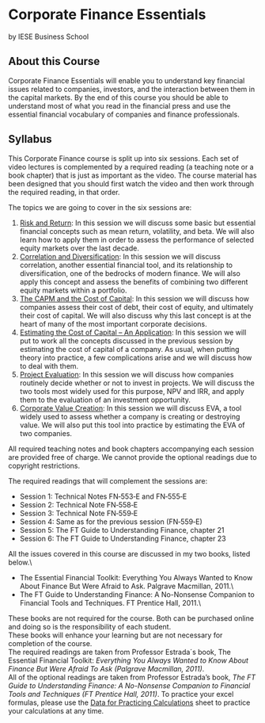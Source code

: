# Corporate Finance Essentials
by IESE Business School

## About this Course
Corporate Finance Essentials will enable you to understand key financial issues related to companies, investors, and the interaction between them in the capital markets. By the end of this course you should be able to understand most of what you read in the financial press and use the essential financial vocabulary of companies and finance professionals.

## Syllabus
This Corporate Finance course is split up into six sessions. Each set of video lectures is complemented by a required reading (a teaching note or a book chapter) that is just as important as the video. The course material has been designed that you should first watch the video and then work through the required reading, in that order.

The topics we are going to cover in the six sessions are:
1. [Risk and Return](./Week2/README.md): In this session we will discuss some basic but essential financial concepts such as mean return, volatility, and beta. We will also learn how to apply them in order to assess the performance of selected equity markets over the last decade.
2. [Correlation and Diversification](./Week3/README.md): In this session we will discuss correlation, another essential financial tool, and its relationship to diversification, one of the bedrocks of modern finance. We will also apply this concept and assess the benefits of combining two different equity markets within a portfolio.
3. [The CAPM and the Cost of Capital](./Week4/README.md): In this session we will discuss how companies assess their cost of debt, their cost of equity, and ultimately their cost of capital. We will also discuss why this last concept is at the heart of many of the most important corporate decisions.
4. [Estimating the Cost of Capital – An Application](./Week5/README.md): In this session we will put to work all the concepts discussed in the previous session by estimating the cost of capital of a company. As usual, when putting theory into practice, a few complications arise and we will discuss how to deal with them.
5. [Project Evaluation](./Week6/README.md): In this session we will discuss how companies routinely decide whether or not to invest in projects. We will discuss the two tools most widely used for this purpose, NPV and IRR, and apply them to the evaluation of an investment opportunity.
6. [Corporate Value Creation](./Week7/README.md): In this session we will discuss EVA, a tool widely used to assess whether a company is creating or destroying value. We will also put this tool into practice by estimating the EVA of two companies.

All required teaching notes and book chapters accompanying each session are provided free of charge. We cannot provide the optional readings due to copyright restrictions.

The required readings that will complement the sessions are:
* Session 1: Technical Notes FN‐553‐E and FN‐555‐E
* Session 2: Technical Note FN‐558‐E
* Session 3: Technical Note FN‐559‐E
* Session 4: Same as for the previous session (FN‐559‐E)
* Session 5: The FT Guide to Understanding Finance, chapter 21
* Session 6: The FT Guide to Understanding Finance, chapter 23

All the issues covered in this course are discussed in my two books, listed below.\
* The Essential Financial Toolkit: Everything You Always Wanted to Know About Finance But Were Afraid to Ask. Palgrave Macmillan, 2011.\
* The FT Guide to Understanding Finance: A No-Nonsense Companion to Financial Tools and Techniques. FT Prentice Hall, 2011.\

These books are not required for the course. Both can be purchased online and doing so is the responsibility of each student.\
These books will enhance your learning but are not necessary for completion of the course.\
The required readings are taken from Professor Estrada´s book, The Essential Financial Toolkit: *Everything You Always Wanted to Know About Finance But Were Afraid To Ask (Palgrave Macmillan, 2011)*.\
All of the optional readings are taken from Professor Estrada’s book, *The FT Guide to Understanding Finance: A No-Nonsense Companion to Financial Tools and Techniques (FT Prentice Hall, 2011)*.
To practice your excel formulas, please use the [Data for Practicing Calculations](https://d396qusza40orc.cloudfront.net/corpfinance/spreedsheet/Estrada-MOOC_Session1-Table.xlsx) sheet to practice your calculations at any time.
